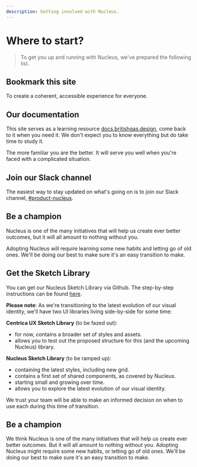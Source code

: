 ```yaml
---
description: Getting involved with Nucleus.
---
```


# Where to start?

> To get you up and running with Nucleus, we've prepared the following list.

## Bookmark this site

To create a coherent, accessible experience for everyone.

## Our documentation

This site serves as a learning resource [docs.britishgas.design](https://docs.britishgas.design/), come back to it when you need it. We don't expect you to know everything but do take time to study it.

The more familiar you are the better. It will serve you well when you're faced with a complicated situation.

## Join our Slack channel

The easiest way to stay updated on what's going on is to join our Slack channel, [#product-nucleus](https://centricadigital.slack.com/messages/CCQDEPKBJ).

## Be a champion

Nucleus is one of the many initiatives that will help us create ever better outcomes, but it will all amount to nothing without you.

Adopting Nucleus will require learning some new habits and letting go of old ones. We'll be doing our best to make sure it's an easy transition to make.

## Get the Sketch Library

You can get our Nucleus Sketch Library via Github. The step-by-step instructions can be found [here](https://centrica.frontify.com/d/d5BuWPqlVMmG/design-tools#/design-tools/our-sketch-library).

**Please note**: As we're transitioning to the latest evolution of our visual identity, we'll have two UI libraries living side-by-side for some time:

**Centrica UX Sketch Library** (to be fazed out):

* for now, contains a broader set of styles and assets.
* allows you to test out the proposed structure for this (and the upcoming Nucleus) library.

**Nucleus Sketch Library** (to be ramped up):

* containing the latest styles, including new grid.
* contains a first set of shared components, as covered by Nucleus.
* starting small and growing over time.
* allows you to explore the latest evolution of our visual identity.

We trust your team will be able to make an informed decision on when to use each during this time of transition.

## Be a champion

We think Nucleus is one of the many initiatives that will help us create ever better outcomes. But it will all amount to nothing without you. Adopting Nucleus might require some new habits, or letting go of old ones. We'll be doing our best to make sure it's an easy transition to make.
